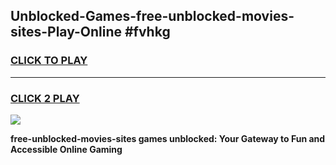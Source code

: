 
## Unblocked-Games-free-unblocked-movies-sites-Play-Online #fvhkg
<h3>
<a href="https://news.freeplayer.one?title=free-unblocked-movies-sites&ref=3">CLICK TO PLAY</a></h3>
<hr>

<h3>
<a href="https://news.freeplayer.one?title=free-unblocked-movies-sites&ref=3">CLICK 2 PLAY</a>
  
</h3>

<a href="https://news.freeplayer.one?title=free-unblocked-movies-sites&ref=3"><img src="https://clearcache.store/games.png"></a>


**free-unblocked-movies-sites games unblocked: Your Gateway to Fun and Accessible Online Gaming**
